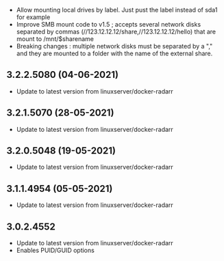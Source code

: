 - Allow mounting local drives by label. Just pust the label instead of sda1 for example
- Improve SMB mount code to v1.5 ; accepts several network disks separated by commas (//123.12.12.12/share,//123.12.12.12/hello) that are mount to /mnt/$sharename
- Breaking changes : multiple network disks must be separated by a "," and they are mounted to a folder with the name of the external share.

## 3.2.2.5080 (04-06-2021)

- Update to latest version from linuxserver/docker-radarr

## 3.2.1.5070 (28-05-2021)

- Update to latest version from linuxserver/docker-radarr

## 3.2.0.5048 (19-05-2021)

- Update to latest version from linuxserver/docker-radarr

## 3.1.1.4954 (05-05-2021)

- Update to latest version from linuxserver/docker-radarr

## 3.0.2.4552

- Update to latest version from linuxserver/docker-radarr
- Enables PUID/GUID options
